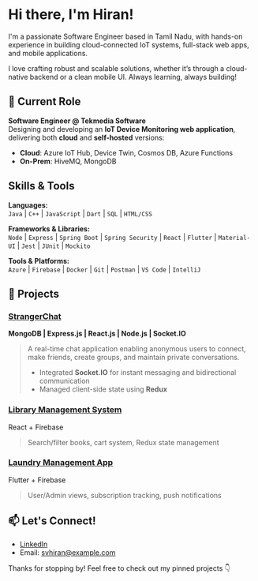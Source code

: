 # Hi there, I'm Hiran!

I'm a passionate Software Engineer based in Tamil Nadu, with hands-on experience in building cloud-connected IoT systems, full-stack web apps, and mobile applications.

I love crafting robust and scalable solutions, whether it’s through a cloud-native backend or a clean mobile UI. Always learning, always building!


## 💼 Current Role
**Software Engineer @ Tekmedia Software**  
Designing and developing an **IoT Device Monitoring web application**, delivering both **cloud** and **self-hosted** versions:
-  **Cloud**: Azure IoT Hub, Device Twin, Cosmos DB, Azure Functions
-  **On-Prem**: HiveMQ, MongoDB  


## Skills & Tools

**Languages:**  
`Java` | `C++` | `JavaScript` | `Dart` | `SQL` | `HTML/CSS`

**Frameworks & Libraries:**  
`Node` | `Express` | `Spring Boot` | `Spring Security` | `React` | `Flutter` | `Material-UI` | `Jest` | `JUnit` | `Mockito`

**Tools & Platforms:**  
`Azure` | `Firebase` | `Docker` | `Git` | `Postman` | `VS Code` | `IntelliJ`


## 🔨 Projects

### [StrangerChat](https://github.com/svhiranx/stranger-chat-frontend)
**MongoDB | Express.js | React.js | Node.js | Socket.IO**  
> A real-time chat application enabling anonymous users to connect, make friends, create groups, and maintain private conversations.  
> - Integrated **Socket.IO** for instant messaging and bidirectional communication  
> - Managed client-side state using **Redux**

### [Library Management System](https://github.com/svhiranx/Library-Management-System)
React + Firebase  
> Search/filter books, cart system, Redux state management

### [Laundry Management App](https://github.com/svhiranx/LaundryApp)
Flutter + Firebase  
> User/Admin views, subscription tracking, push notifications


## 📫 Let's Connect!

-  [LinkedIn](https://www.linkedin.com/in/hiran-suresh/)
-  Email: svhiran@example.com

Thanks for stopping by! Feel free to check out my pinned projects 👇
